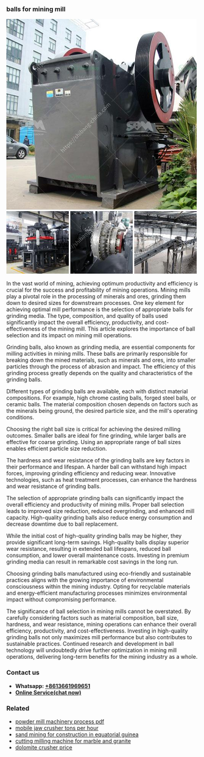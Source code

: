 <h3>balls for mining mill</h3><img src='1704791247.jpg' alt=''><p>In the vast world of mining, achieving optimum productivity and efficiency is crucial for the success and profitability of mining operations. Mining mills play a pivotal role in the processing of minerals and ores, grinding them down to desired sizes for downstream processes. One key element for achieving optimal mill performance is the selection of appropriate balls for grinding media. The type, composition, and quality of balls used significantly impact the overall efficiency, productivity, and cost-effectiveness of the mining mill. This article explores the importance of ball selection and its impact on mining mill operations.</p><p>Grinding balls, also known as grinding media, are essential components for milling activities in mining mills. These balls are primarily responsible for breaking down the mined materials, such as minerals and ores, into smaller particles through the process of abrasion and impact. The efficiency of this grinding process greatly depends on the quality and characteristics of the grinding balls.</p><p>Different types of grinding balls are available, each with distinct material compositions. For example, high chrome casting balls, forged steel balls, or ceramic balls. The material composition chosen depends on factors such as the minerals being ground, the desired particle size, and the mill's operating conditions.</p><p>Choosing the right ball size is critical for achieving the desired milling outcomes. Smaller balls are ideal for fine grinding, while larger balls are effective for coarse grinding. Using an appropriate range of ball sizes enables efficient particle size reduction.</p><p>The hardness and wear resistance of the grinding balls are key factors in their performance and lifespan. A harder ball can withstand high impact forces, improving grinding efficiency and reducing wear. Innovative technologies, such as heat treatment processes, can enhance the hardness and wear resistance of grinding balls.</p><p>The selection of appropriate grinding balls can significantly impact the overall efficiency and productivity of mining mills. Proper ball selection leads to improved size reduction, reduced overgrinding, and enhanced mill capacity. High-quality grinding balls also reduce energy consumption and decrease downtime due to ball replacement.</p><p>While the initial cost of high-quality grinding balls may be higher, they provide significant long-term savings. High-quality balls display superior wear resistance, resulting in extended ball lifespans, reduced ball consumption, and lower overall maintenance costs. Investing in premium grinding media can result in remarkable cost savings in the long run.</p><p>Choosing grinding balls manufactured using eco-friendly and sustainable practices aligns with the growing importance of environmental consciousness within the mining industry. Opting for recyclable materials and energy-efficient manufacturing processes minimizes environmental impact without compromising performance.</p><p>The significance of ball selection in mining mills cannot be overstated. By carefully considering factors such as material composition, ball size, hardness, and wear resistance, mining operations can enhance their overall efficiency, productivity, and cost-effectiveness. Investing in high-quality grinding balls not only maximizes mill performance but also contributes to sustainable practices. Continued research and development in ball technology will undoubtedly drive further optimization in mining mill operations, delivering long-term benefits for the mining industry as a whole.</p><h3>Contact us</h3><ul><li><strong>Whatsapp:&nbsp;<a href="https://wa.me/8613661969651">+8613661969651</a></strong></li><li><a href="https://swt.shibang-china.com/?git&amp;zhl&amp;balls for mining mill"><strong>Online Service(chat now)</strong></a></li></ul><h3>Related</h3><ul><li><a href='powder mill machinery process pdf.md'>powder mill machinery process pdf</a></li><li><a href='mobile jaw crusher tons per hour.md'>mobile jaw crusher tons per hour</a></li><li><a href='sand mining for construction in equatorial guinea.md'>sand mining for construction in equatorial guinea</a></li><li><a href='cutting milling machine for marble and granite.md'>cutting milling machine for marble and granite</a></li><li><a href='dolomite crusher price.md'>dolomite crusher price</a></li></ul>